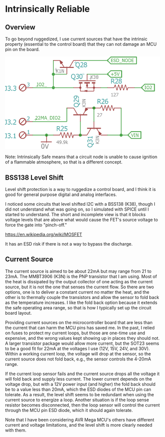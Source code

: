 # Intrinsically Reliable

## Overview

To go beyond ruggedized, I use current sources that have the intrinsic property (essential to the control board) that they can not damage an MCU pin on the board. 

![IntrinsicallyReliable](./Images/CurrSourIntrinsicallyReliableToMCU.png "Intrinsically Reliable")

Note: Intrinsically Safe means that a circuit node is unable to cause ignition of a flammable atmosphere, so that is a different concept.


## BSS138 Level Shift

Level shift protection is a way to ruggedize a control board, and I think it is good for general purpose digital and analog interfaces.

I noticed some circuits that level shifted I2C with a BSS138 (K38), though I did not understand what was going on, so I simulated with SPICE until I started to understand. The short and incomplete view is that it blocks voltage levels that are above what would cause the FET's source voltage to force the gate into "pinch-off." 

https://en.wikipedia.org/wiki/MOSFET

It has an ESD risk if there is not a way to bypass the discharge. 


## Current Source

The current source is aimed to be about 22mA but may range from 21 to 23mA. The MMBT3906 (K3N) is the PNP transistor that I am using. Most of the heat is dissipated by the output collector of one acting as the current source, but it is not the one that senses the current flow. So there are two options, one is to deliver a constant current no matter the heat, and the other is to thermally couple the transistors and allow the sensor to fold back as the temperature increases. I like the fold back option because it extends the safe operating area range, so that is how I typically set up the circuit board layout.

Providing current sources on the microcontroller board that are less than the current that can harm the MCU pins has saved me. In the past, I relied on fuses to protect my current loops, but those are one-time use and expensive, and the wrong values kept showing up in places they should not. A larger transistor package would allow more current, but the SOT23 seems to be a good fit for 22mA at the voltages I use (12V, 15V, 24V, and 30V). Within a working current loop, the voltage will drop at the sensor, so the current source does not fold back, e.g., the sensor controls the 4-20mA range.

If the current loop sensor fails and the current source drops all the voltage it will fold back and supply less current. The lower current depends on the voltage drop, but with a 12V power input (and higher) the fold back should be to a value less than 20mA, which the ESD diodes of the MCU pin can tolerate. As a result, the level shift seems to be redundant when using the current source to energize a loop. Another situation is if the loop sense resistor becomes disconnected, then the loop sensor will control the current through the MCU pin ESD diode, which it should again tolerate.  

Note that I have been considering AVR Mega MCU's others have different current and voltage limitations, and the level shift is more clearly needed with them.